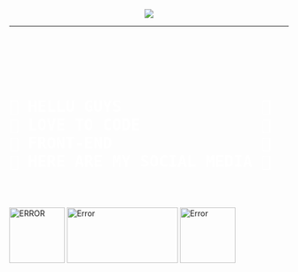 <!DOCTYPE html>
<html lang="en">
<body text="white">
    <header>
        <div class="first">
            <img src="https://pngimg.com/uploads/welcome/welcome_PNG102.png"></img>
            <hr>
        </div>
    </header>
    <main>
        <div class="sec">
            <pre><h1>
💚 HELLU GUYS               💚
💙 LOVE TO CODE             💙
💜 FRONT-END                💜
🖤 HERE ARE MY SOCIAL MEDIA 🖤
        </h1></pre>
        </div>
        <div class="last">
            <a href="https://www.instagram.com/vaishnav_pawar007/?utm_source=qr" target="_blank"><img src="https://i0.wp.com/statesborodowntown.com/wp-content/uploads/2016/01/instagram-Logo-PNG-Transparent-Background-download.png?fit=1000%2C1000&ssl=1" alt="ERROR" height="100vh" width="100vw" ></a>
            <a href="https://www.youtube.com/c/GandeEBacheE/about" target="_blank"><img src="https://logos-world.net/wp-content/uploads/2020/04/YouTube-Symbol.png" alt="Error" height="100vh" width="200vw"></a>
            <a href="https://www.youtube.com/watch?v=GoHDolSJxIQ" target="_blank"><img src="https://png2png.com/wp-content/uploads/2021/05/Icon-WhatsApp.png" alt="Error" height="100vh" width="100vw"></a>
        </div>
    </main>

</body>
</html>
